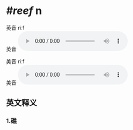 # ***\#reef*** n
英音 riːf  
英音
<audio src="./media/reef1_AAC.aac" controls="controls"></audio>

美音 riːf  
美音
<audio src="./media/reef2_AAC.aac" controls="controls"></audio>



  

英文释义
---
### 1.**礁**  


